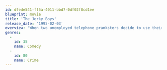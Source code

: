 ```yaml
---
id: dfede541-ff5a-4011-bbd7-0df02f8cd1ee
blueprint: movie
title: 'The Jerky Boys'
release_date: '1995-02-03'
overview: 'When two unemployed telephone pranksters decide to use their vocal "talents" to impersonate a Chicago mob boss and curry favor with organized crime in New York, the trouble begins. It isn''t long before Johnny and Kamal (the "Jerky Boys" of crank call fame) are wanted by the local mafia, the police, and their neighbor.'
genres:
  -
    id: 35
    name: Comedy
  -
    id: 80
    name: Crime
---
```

